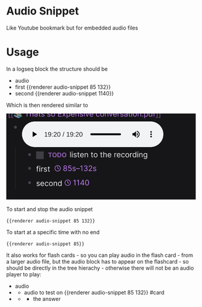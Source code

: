 # Audio Snippet

Like Youtube bookmark but for embedded audio files

# Usage

In a logseq block the structure should be

- audio
- first {{renderer audio-snippet 85 132}}
- second {{renderer audio-snippet 1140}}

Which is then rendered similar to

![view in logseq](assets/screenshot.png)

To start and stop the audio snippet
```
{{renderer audio-snippet 85 132}}
```

To start at a specific time with no end
```
{{renderer audio-snippet 85}}
```

It also works for flash cards - so you can play audio in the flash card - from a larger audio file, but the audio block has to appear on the flashcard - so should be directly in the tree hierachy - otherwise there will not be an audio player to play:

- audio
- - audio to test on {{renderer audio-snippet 85 132}} #card
- - - the answer